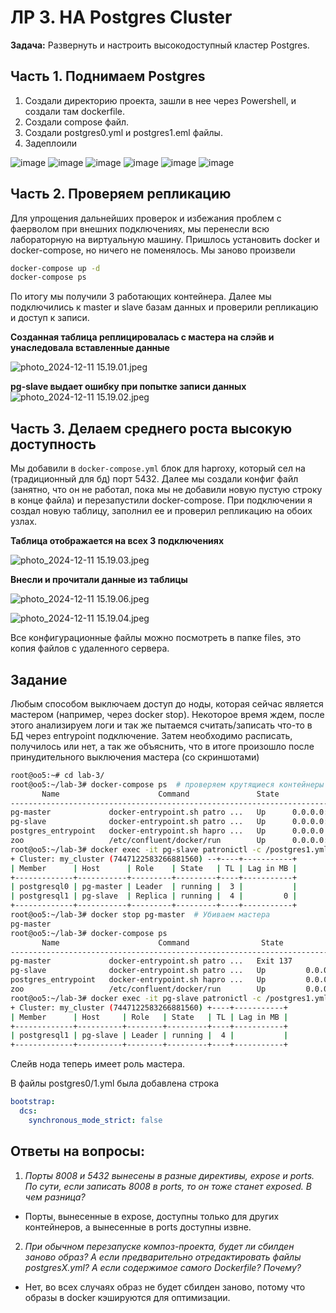 # ЛР 3. HA Postgres Cluster

**Задача:**
Развернуть и настроить высокодоступный кластер Postgres.

## Часть 1. Поднимаем Postgres

1. Создали директорию проекта, зашли в нее через Powershell, и создали там dockerfile.
2. Создали compose файл.
3. Создали postgres0.yml и postgres1.eml файлы.
4. Задеплоили

![image](media/4f280952-ab9b-47f3-beba-c2863e93ed5e%20(1).jfif)
![image](media/4f280952-ab9b-47f3-beba-c2863e93ed5e%20(1).jfif)
![image](media/1c350cdc-2ddc-4a9a-ba2b-6afc0ac28dd3.jfif)
![image](media/91f14a0d-aadb-44df-a2b9-e22f0eebfede.jfif)
![image](media/4c7090cd-3ce8-4d5c-b418-f5eab2cc3d14.jfif)
![image](media/c2030d7e-d5bd-4b8b-81b3-62f42e8c1e9b.jfif)

## Часть 2. Проверяем репликацию

Для упрощения дальнейших проверок и избежания проблем с фаерволом при внешних
подключениях, мы перенесли всю лабораторную на виртуальную машину. Пришлось установить
docker и docker-compose, но ничего не поменялось. Мы заново произвели

```bash
docker-compose up -d
docker-compose ps 
```

По итогу мы получили 3 работающих контейнера. Далее мы подключились к master и slave
базам данных и проверили репликацию и доступ к записи.

**Созданная таблица реплицировалась с мастера на слэйв и унаследовала вставленные данные**

![photo_2024-12-11 15.19.01.jpeg](media/photo_2024-12-11%2015.19.01.jpeg)

**pg-slave выдает ошибку при попытке записи данных**
![photo_2024-12-11 15.19.02.jpeg](media/photo_2024-12-11%2015.19.02.jpeg)

## Часть 3. Делаем среднего роста высокую доступность

Мы добавили в `docker-compose.yml` блок для haproxy, который сел на (традиционный для
бд) порт 5432. Далее мы создали конфиг файл (занятно, что он не работал, пока мы не
добавили новую пустую строку в конце файла) и перезапустили docker-compose. При
подключении я создал новую таблицу, заполнил ее и проверил репликацию на обоих узлах.

**Таблица отображается на всех 3 подключениях**

![photo_2024-12-11 15.19.03.jpeg](media/photo_2024-12-11%2015.19.03.jpeg)

**Внесли и прочитали данные из таблицы**

![photo_2024-12-11 15.19.06.jpeg](media/photo_2024-12-11%2015.19.06.jpeg)

![photo_2024-12-11 15.19.04.jpeg](media/photo_2024-12-11%2015.19.04.jpeg)


Все конфигурационные файлы можно посмотреть в папке files, это копия файлов с 
удаленного сервера. 

## Задание

Любым способом выключаем доступ до ноды, которая сейчас является мастером (например, через docker stop). Некоторое время ждем, после этого анализируем логи и так же пытаемся считать/записать что-то в БД через entrypoint подключение. Затем необходимо расписать, получилось или нет, а так же объяснить, что в итоге произошло после принудительного выключения мастера (со скриншотами)

```bash
root@oo5:~# cd lab-3/
root@oo5:~/lab-3# docker-compose ps  # проверяем крутящиеся контейнеры
       Name                      Command               State                                         Ports                                       
-------------------------------------------------------------------------------------------------------------------------------------------------
pg-master             docker-entrypoint.sh patro ...   Up      0.0.0.0:5433->5432/tcp,:::5433->5432/tcp, 8008/tcp                                
pg-slave              docker-entrypoint.sh patro ...   Up      0.0.0.0:5434->5432/tcp,:::5434->5432/tcp, 8008/tcp                                
postgres_entrypoint   docker-entrypoint.sh hapro ...   Up      0.0.0.0:5432->5432/tcp,:::5432->5432/tcp, 0.0.0.0:7000->7000/tcp,:::7000->7000/tcp
zoo                   /etc/confluent/docker/run        Up      0.0.0.0:2181->2181/tcp,:::2181->2181/tcp, 2888/tcp, 3888/tcp                      
root@oo5:~/lab-3# docker exec -it pg-slave patronictl -c /postgres1.yml list  # проверяем точку зрения слэйва на текущую ситуацию
+ Cluster: my_cluster (7447122583266881560) --+----+-----------+
| Member      | Host      | Role    | State   | TL | Lag in MB |
+-------------+-----------+---------+---------+----+-----------+
| postgresql0 | pg-master | Leader  | running |  3 |           |
| postgresql1 | pg-slave  | Replica | running |  4 |         0 |
+-------------+-----------+---------+---------+----+-----------+
root@oo5:~/lab-3# docker stop pg-master  # Убиваем мастера
pg-master
root@oo5:~/lab-3# docker-compose ps
       Name                      Command                State                                           Ports                                       
----------------------------------------------------------------------------------------------------------------------------------------------------
pg-master             docker-entrypoint.sh patro ...   Exit 137                                                                                     
pg-slave              docker-entrypoint.sh patro ...   Up         0.0.0.0:5434->5432/tcp,:::5434->5432/tcp, 8008/tcp                                
postgres_entrypoint   docker-entrypoint.sh hapro ...   Up         0.0.0.0:5432->5432/tcp,:::5432->5432/tcp, 0.0.0.0:7000->7000/tcp,:::7000->7000/tcp
zoo                   /etc/confluent/docker/run        Up         0.0.0.0:2181->2181/tcp,:::2181->2181/tcp, 2888/tcp, 3888/tcp                      
root@oo5:~/lab-3# docker exec -it pg-slave patronictl -c /postgres1.yml list
+ Cluster: my_cluster (7447122583266881560) +----+-----------+
| Member      | Host     | Role   | State   | TL | Lag in MB |
+-------------+----------+--------+---------+----+-----------+
| postgresql1 | pg-slave | Leader | running |  4 |           |
+-------------+----------+--------+---------+----+-----------+
```

Слейв нода теперь имеет роль мастера.

В файлы postgres0/1.yml была добавлена строка 

```yml
bootstrap:
  dcs:
    synchronous_mode_strict: false
```

## Ответы на вопросы:

1) *Порты 8008 и 5432 вынесены в разные директивы, expose и ports. По сути, если записать
   8008 в ports, то он тоже станет exposed. В
   чем разница?*

- Порты, вынесенные в expose, доступны только для других контейнеров, а вынесенные в
  ports доступны извне.

2) *При обычном перезапуске композ-проекта, будет ли сбилден заново образ? А если
   предварительно отредактировать файлы
   postgresX.yml? А если содержимое самого Dockerfile? Почему?*

- Нет, во всех случаях образ не будет сбилден заново, потому что образы в docker
  кэшируются для оптимизации.
  
